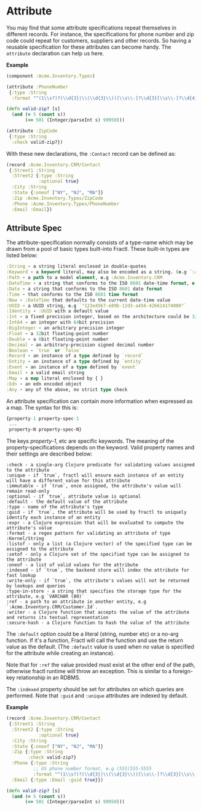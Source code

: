 # Attribute

You may find that some attribute specifications repeat themselves in different records.
For instance, the specifications for phone number and zip code could repeat for customers,
suppliers and other records. So having a reusable specification for these attributes 
can become handy. The `attribute` declaration can help us here.

**Example**

```clojure
(component :Acme.Inventory.Types)

(attribute :PhoneNumber
 {:type :String
  :format "^(1\\s?)?(\\d{3}|\\(\\d{3}\\))[\\s\\-]?\\d{3}[\\s\\-]?\\d{4}$"})

(defn valid-zip? [s]
  (and (= 5 (count s))
       (<= 501 (Integer/parseInt s) 99950)))

(attribute :ZipCode
 {:type :String
  :check valid-zip?})
```

With these new declarations, the `:Contact` record can be defined as:

```clojure
(record :Acme.Inventory.CRM/Contact
 {:Street1 :String
  :Street2 {:type :String
            :optional true}
  :City :String
  :State {:oneof ["NY", "NJ", "MA"]}
  :Zip :Acme.Inventory.Types/ZipCode
  :Phone :Acme.Inventory.Types/PhoneNumber
  :Email :Email})
```

## Attribute Spec

The attribute-specification normally consists of a type-name which may be drawn from a pool of basic types 
built-into Fractl. These built-in types are listed below:

```clojure
:String - a string literal enclosed in double-quotes
:Keyword - a keyword literal, may also be encoded as a string. (e.g `:abc` or `"abc"`)
:Path - a path to a model element, e.g :Acme.Inventory.CRM
:DateTime - a string that conforms to the ISO 8601 date-time format, e.g `"2023-01-31T15:57:14.428506"`
:Date - a string that conforms to the ISO 8601 date format
:Time - that conforms to the ISO 8601 time format
:Now - :DateTime that defaults to the current date-time value
:UUID - a UUID string, e.g `"123e4567-e89b-12d3-a456-426614174000"`
:Identity - :UUID with a default value
:Int - a fixed precision integer, based on the architecture could be 32bit or 64bit
:Int64 - an integer with 64bit precision
:BigInteger - an arbitrary precision integer
:Float - a 32bit floating-point number
:Double - a 6bit floating-point number
:Decimal - an arbitrary-precision signed decimal number
:Boolean - `true` or `false`
:Record - an instance of a type defined by `record`
:Entity - an instance of a type defined by `entity`
:Event - an instance of a type defined by `event`
:Email - a valid email string
:Map - a map literal enclosed by { }
:Edn - an edn encoded object
:Any - any of the above, no strict type check
```

An attribute specification can contain more information when expressed as a map. The syntax for this is:

```clojure
{property-1 property-spec-1
 ...
 property-N property-spec-N}
```

The keys *property-1*, etc are specific keywords. The meaning of the property-specifications depends on
the keyword. Valid property names and their settings are described below:

```
:check - a single-arg Clojure predicate for validating values assigned to the attribute
:unique - if `true`, fractl will ensure each instance of an entity will have a different value for this attribute
:immutable - if `true`, once assigned, the attribute's value will remain read-only
:optional - if `true`, attribute value is optional
:default - the default value of the attribute
:type - name of the attribute's type
:guid - if `true`, the attribute will be used by fractl to uniquely identify each instance of an entity
:expr - a Clojure expression that will be evaluated to compute the attribute's value
:format - a regex pattern for validating an attribute of type :Kernel/String
:listof - only a list (a Clojure vector) of the specified type can be assigned to the attribute
:setof - only a Clojure set of the specified type can be assigned to the attribute
:oneof - a list of valid values for the attribute
:indexed - if `true`, the backend store will index the attribute for fast lookup
:write-only - if `true`, the attribute's values will not be returned by lookups and queries
:type-in-store - a string that specifies the storage type for the attribute, e.g `VARCHAR (80)`
:ref - a path to an attribute in another entity, e.g `:Acme.Inventory.CRM/Customer.Id`.
:writer - a Clojure function that accepts the value of the attribute and returns its textual representation
:secure-hash - a Clojure function to hash the value of the attribute
```

The `:default` option could be a literal (string, number etc) or a no-arg function. If it's a function,
Fractl will call the function and use the return value as the default. (The `:default` value is used when
no value is specified for the attribute while creating an instance).

Note that for `:ref` the value provided must exist at the other end of the path, otherwise fractl runtime will
throw an exception. This is similar to a foreign-key relationship in an RDBMS.

The `:indexed` property should be set for attributes on which queries are performed. Note that
`:guid` and `:unique` attributes are indexed by default.

**Example**

```clojure
(record :Acme.Inventory.CRM/Contact
 {:Street1 :String
  :Street2 {:type :String
            :optional true}
  :City :String
  :State {:oneof ["NY", "NJ", "MA"]}
  :Zip {:type :String
        :check valid-zip?}
  :Phone {:type :String
          ;; US phone number format, e.g (555)555-5555
          :format "^(1\\s?)?(\\d{3}|\\(\\d{3}\\))[\\s\\-]?\\d{3}[\\s\\-]?\\d{4}$"}
  :Email {:type :Email :guid true}})

(defn valid-zip? [s]
  (and (= 5 (count s))
       (<= 501 (Integer/parseInt s) 99950)))
```
